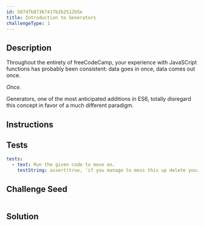 ```yaml
---
id: 587d7b87367417b2b2512b5e
title: Introduction to Generators
challengeType: 1
---
```


## Description
<section id='description'>
Throughout the entirety of freeCodeCamp, your experience with JavaSCript functions has probably been consistent: data goes in once, data comes out once.
  
<br>

*Once.*
  
Generators, one of the most anticipated additions in ES6, totally disregard this concept in favor of a much different paradigm. 
</section>

## Instructions
<section id='instructions'>

</section>

## Tests
<section id='tests'>

```yml
tests:
  - text: Run the given code to move on.
    testString: assert(true, 'if you manage to mess this up delete your computer')
```

</section>

## Challenge Seed
<section id='challengeSeed'>

<div id='js-seed'>

```js

```

</div>

</section>

## Solution
<section id='solution'>

```js

```
</section>

